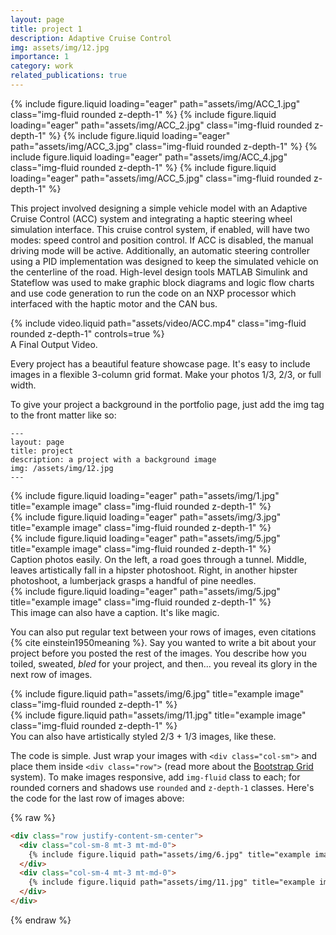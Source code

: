 ```yaml
---
layout: page
title: project 1
description: Adaptive Cruise Control
img: assets/img/12.jpg
importance: 1
category: work
related_publications: true
---
```


<swiper-container keyboard="true" navigation="true" pagination="true" pagination-clickable="true" pagination-dynamic-bullets="true" rewind="true">
  <swiper-slide>{% include figure.liquid loading="eager" path="assets/img/ACC_1.jpg" class="img-fluid rounded z-depth-1" %}</swiper-slide>
  <swiper-slide>{% include figure.liquid loading="eager" path="assets/img/ACC_2.jpg" class="img-fluid rounded z-depth-1" %}</swiper-slide>
  <swiper-slide>{% include figure.liquid loading="eager" path="assets/img/ACC_3.jpg" class="img-fluid rounded z-depth-1" %}</swiper-slide>
  <swiper-slide>{% include figure.liquid loading="eager" path="assets/img/ACC_4.jpg" class="img-fluid rounded z-depth-1" %}</swiper-slide>
  <swiper-slide>{% include figure.liquid loading="eager" path="assets/img/ACC_5.jpg" class="img-fluid rounded z-depth-1" %}</swiper-slide>
</swiper-container>

This project involved designing a simple vehicle model with an Adaptive Cruise Control (ACC) system and integrating a haptic steering wheel simulation interface. This cruise control system, if enabled, will have two modes: speed control and position control. If ACC is disabled, the manual driving mode will be active. Additionally, an automatic steering controller using a PID implementation was designed to keep the simulated vehicle on the centerline of the road. High-level design tools MATLAB Simulink and Stateflow was used to make graphic block diagrams and logic flow charts and use code generation to run the code on an NXP processor which interfaced with the haptic motor and the CAN bus.

<div class="row mt-3">
    {% include video.liquid path="assets/video/ACC.mp4" class="img-fluid rounded z-depth-1" controls=true %}
</div>
<div class="caption">
    A Final Output Video.
</div>


Every project has a beautiful feature showcase page.
It's easy to include images in a flexible 3-column grid format.
Make your photos 1/3, 2/3, or full width.

To give your project a background in the portfolio page, just add the img tag to the front matter like so:

    ---
    layout: page
    title: project
    description: a project with a background image
    img: /assets/img/12.jpg
    ---
    
<div class="row">
    <div class="col-sm mt-3 mt-md-0">
        {% include figure.liquid loading="eager" path="assets/img/1.jpg" title="example image" class="img-fluid rounded z-depth-1" %}
    </div>
    <div class="col-sm mt-3 mt-md-0">
        {% include figure.liquid loading="eager" path="assets/img/3.jpg" title="example image" class="img-fluid rounded z-depth-1" %}
    </div>
    <div class="col-sm mt-3 mt-md-0">
        {% include figure.liquid loading="eager" path="assets/img/5.jpg" title="example image" class="img-fluid rounded z-depth-1" %}
    </div>
</div>
<div class="caption">
    Caption photos easily. On the left, a road goes through a tunnel. Middle, leaves artistically fall in a hipster photoshoot. Right, in another hipster photoshoot, a lumberjack grasps a handful of pine needles.
</div>
<div class="row">
    <div class="col-sm mt-3 mt-md-0">
        {% include figure.liquid loading="eager" path="assets/img/5.jpg" title="example image" class="img-fluid rounded z-depth-1" %}
    </div>
</div>
<div class="caption">
    This image can also have a caption. It's like magic.
</div>

You can also put regular text between your rows of images, even citations {% cite einstein1950meaning %}.
Say you wanted to write a bit about your project before you posted the rest of the images.
You describe how you toiled, sweated, _bled_ for your project, and then... you reveal its glory in the next row of images.

<div class="row justify-content-sm-center">
    <div class="col-sm-8 mt-3 mt-md-0">
        {% include figure.liquid path="assets/img/6.jpg" title="example image" class="img-fluid rounded z-depth-1" %}
    </div>
    <div class="col-sm-4 mt-3 mt-md-0">
        {% include figure.liquid path="assets/img/11.jpg" title="example image" class="img-fluid rounded z-depth-1" %}
    </div>
</div>
<div class="caption">
    You can also have artistically styled 2/3 + 1/3 images, like these.
</div>

The code is simple.
Just wrap your images with `<div class="col-sm">` and place them inside `<div class="row">` (read more about the <a href="https://getbootstrap.com/docs/4.4/layout/grid/">Bootstrap Grid</a> system).
To make images responsive, add `img-fluid` class to each; for rounded corners and shadows use `rounded` and `z-depth-1` classes.
Here's the code for the last row of images above:

{% raw %}

```html
<div class="row justify-content-sm-center">
  <div class="col-sm-8 mt-3 mt-md-0">
    {% include figure.liquid path="assets/img/6.jpg" title="example image" class="img-fluid rounded z-depth-1" %}
  </div>
  <div class="col-sm-4 mt-3 mt-md-0">
    {% include figure.liquid path="assets/img/11.jpg" title="example image" class="img-fluid rounded z-depth-1" %}
  </div>
</div>
```

{% endraw %}

